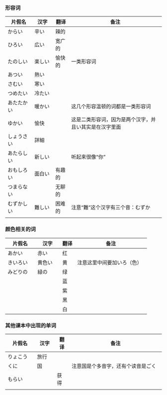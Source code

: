 
### 形容词

| 片假名 | 汉字 | 翻译 | 备注 |
|--|--|--|--|
| からい　| 辛い　| 辣的 | |
| ひろい　| 広い　| 宽广的 | |
| たのしい　| 楽しい　| 愉快的 | 一类形容词 |
| あつい　| 熱い　| | |
| さむい　| 寒い　| | |
| つめたい　| 冷たい　| | |
| あたたかい　| 暖かい　| | 这几个形容温顿的词都是一类形容词 |
| ゆかい　| 愉快　| | 这是二类形容词，因为是两个汉字，并且い其实是在汉字里面  |
| しょうさい　| 詳細　| | |
| あたらしい　| 新しい　| | 听起来很像“你” |
| おもしろい　| 面白い　| 有趣的 | |
| つまらない　| | 无聊的 | |
| むずかしい　| 難しい　| 困难的 | 注意“難”这个汉字有三个音：むずか　|
| | | | |


### 颜色相关的词

| 片假名 | 汉字 | 翻译 | 备注 |
|--|--|--|--|
| あかい　| 赤い　| 红 | |
| きいろい　| 黄色い　| 黄 | 注意这里中间要加いろ（色）　|
| みどりの　| 緑の　| 绿 | |
| | | 蓝 | |
| | | 紫 | |
| | | 黑 | |
| | | 白 | |

### 其他课本中出现的单词

| 片假名 | 汉字 | 翻译 | 备注 |
|--|--|--|--|
| りょこう　| 旅行　| | |
| くに　| 国　| | 注意国是个多音字，还有个读音是ごく　|
| もらい　| | 获得 | |
| | | | |